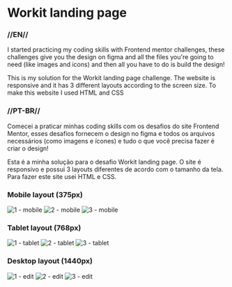 <h1>Workit landing page</h1>
<h3>//EN//</h3>

<p>I started practicing my coding skills with Frontend mentor challenges, these challenges give you the design on figma and all the files you're going to need (like images and icons) and then all you have to do is build the design!</p>
<p>This is my solution for the Workit landing page challenge. The website is responsive and it has 3 different layouts according to the screen size. To make this website I used HTML and CSS</p>

<h3>//PT-BR//</h3>

<p>Comecei a praticar minhas coding skills com os desafios do site Frontend Mentor, esses desafios fornecem o design no figma e todos os arquivos necessários (como imagens e ícones) e tudo o que você precisa fazer é criar o design!</p>
<p>Esta é a minha solução para o desafio Workit landing page. O site é responsivo e possui 3 layouts diferentes de acordo com o tamanho da tela. Para fazer este site usei HTML e CSS.</p>

<h3>Mobile layout (375px)</h3>

![1 - mobile](https://github.com/LucasS-Goncalves/workit-landing-page/assets/122225674/0f114566-23d4-43a5-8629-fbcf05da9dc1)
![2 - mobile](https://github.com/LucasS-Goncalves/workit-landing-page/assets/122225674/9f12f339-a126-467e-b90f-0142dfcbc71c)
![3 - mobile](https://github.com/LucasS-Goncalves/workit-landing-page/assets/122225674/e6bc46a8-c1b9-4ff7-b370-ec530cf1c517)

<h3>Tablet layout (768px)</h3>

![1 - tablet](https://github.com/LucasS-Goncalves/workit-landing-page/assets/122225674/6c9d6020-e36c-42ed-8dd8-6af8764be72e)
![2 - tablet](https://github.com/LucasS-Goncalves/workit-landing-page/assets/122225674/7d32d95f-ebcf-4143-949d-1431db142738)
![3 - tablet](https://github.com/LucasS-Goncalves/workit-landing-page/assets/122225674/37ec1f5c-0189-47d8-a18d-463e3a184d02)

<h3>Desktop layout (1440px)</h3>

![1 - edit](https://github.com/LucasS-Goncalves/workit-landing-page/assets/122225674/44a32771-3605-4fa9-affc-adad9d0a8d2a)
![2 - edit](https://github.com/LucasS-Goncalves/workit-landing-page/assets/122225674/d1508368-0e8f-4bae-aefb-97f0e939ed58)
![3 - edit](https://github.com/LucasS-Goncalves/workit-landing-page/assets/122225674/2f5072ab-cc95-4e00-8c76-3ef269fc7955)
